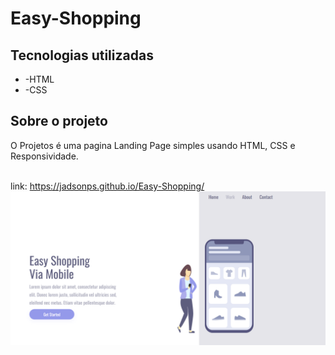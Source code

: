 <h1> Easy-Shopping  </h1> 


<h2>Tecnologias utilizadas</h2>

<ul>
  <li>-HTML</li>
  <li>-CSS</li>
</ul>


<h2>Sobre o projeto</h2>
<p>O Projetos é uma pagina Landing Page simples usando HTML, CSS e Responsividade.</p>


<br>
link:
<a href="https://jadsonps.github.io/Easy-Shopping/">https://jadsonps.github.io/Easy-Shopping/</a>

<img src="https://github.com/JadsonPS/Easy-Shopping/blob/master/assets/Desktop.png?raw=true">

